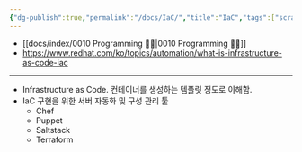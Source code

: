 ```yaml
---
{"dg-publish":true,"permalink":"/docs/IaC/","title":"IaC","tags":["scrap"]}
---
```


- [[docs/index/0010 Programming 👩‍💻\|0010 Programming 👩‍💻]]
- <https://www.redhat.com/ko/topics/automation/what-is-infrastructure-as-code-iac>
___
- Infrastructure as Code. 컨테이너를 생성하는 템플릿 정도로 이해함.
- IaC 구현을 위한 서버 자동화 및 구성 관리 툴
	- Chef
	- Puppet
	- Saltstack
	- Terraform
